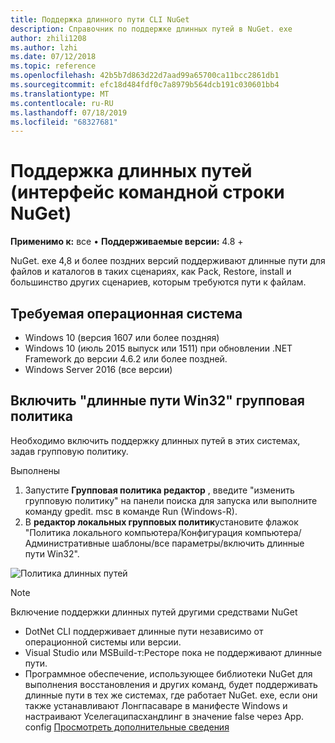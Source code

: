 ```yaml
---
title: Поддержка длинного пути CLI NuGet
description: Справочник по поддержке длинных путей в NuGet. exe
author: zhili1208
ms.author: lzhi
ms.date: 07/12/2018
ms.topic: reference
ms.openlocfilehash: 42b5b7d863d22d7aad99a65700ca11bcc2861db1
ms.sourcegitcommit: efc18d484fdf0c7a8979b564dcb191c030601bb4
ms.translationtype: MT
ms.contentlocale: ru-RU
ms.lasthandoff: 07/18/2019
ms.locfileid: "68327681"
---
```

# <a name="long-path-support-nuget-cli"></a>Поддержка длинных путей (интерфейс командной строки NuGet)

**Применимо к:** все &bullet; **Поддерживаемые версии:** 4.8 +

NuGet. exe 4,8 и более поздних версий поддерживают длинные пути для файлов и каталогов в таких сценариях, как Pack, Restore, install и большинство других сценариев, которым требуются пути к файлам.

## <a name="required-operating-system"></a>Требуемая операционная система

-   Windows 10 (версия 1607 или более поздняя)
-   Windows 10 (июль 2015 выпуск или 1511) при обновлении .NET Framework до версии 4.6.2 или более поздней.
-   Windows Server 2016 (все версии)

## <a name="enable-win32-long-paths-group-policy"></a>Включить "длинные пути Win32" групповая политика

Необходимо включить поддержку длинных путей в этих системах, задав групповую политику.

Выполнены
1. Запустите **Групповая политика редактор** , введите "изменить групповую политику" на панели поиска для запуска или выполните команду gpedit. msc в команде Run (Windows-R).
2. В **редактор локальных групповых политик**установите флажок "Политика локального компьютера/Конфигурация компьютера/Административные шаблоны/все параметры/включить длинные пути Win32".

![Политика длинных путей](media/LongPathPolicy.png)


> [!Note]
> Включение поддержки длинных путей другими средствами NuGet
>
> -   DotNet CLI поддерживает длинные пути независимо от операционной системы или версии.
> -   Visual Studio или MSBuild-т:Ресторе пока не поддерживают длинные пути.
> -   Программное обеспечение, использующее библиотеки NuGet для выполнения восстановления и других команд, будет поддерживать длинные пути в тех же системах, где работает NuGet. exe, если они также устанавливают Лонгпасаваре в манифесте Windows и настраивают Уселегаципасхандлинг в значение false через App. config [ Просмотреть дополнительные сведения](https://blogs.msdn.microsoft.com/jeremykuhne/2016/07/30/net-4-6-2-and-long-paths-on-windows-10/)


